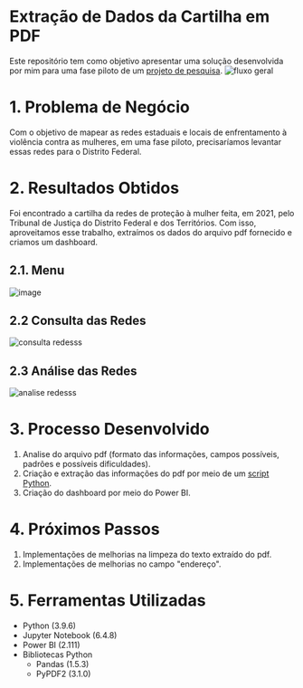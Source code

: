 # Extração de Dados da Cartilha em PDF

Este repositório tem como objetivo apresentar uma solução desenvolvida por mim para uma fase piloto de um [projeto de pesquisa](http://cepats.unb.br/projetos/em-andamento/2-publicacoes/59-mmdh).
![fluxo geral](https://user-images.githubusercontent.com/97196457/214863818-608dc989-14ae-449b-8965-b29e19d21840.png)

# 1. Problema de Negócio
Com o objetivo de mapear as redes estaduais e locais de enfrentamento à violência contra as mulheres, em uma fase piloto, precisaríamos levantar essas redes para o Distrito Federal.
# 2. Resultados Obtidos
Foi encontrado a cartilha da redes de proteção à mulher feita, em 2021, pelo Tribunal de Justiça do Distrito Federal e dos Territórios. Com isso, aproveitamos esse trabalho, extraímos os dados do arquivo pdf fornecido e criamos um dashboard.

## 2.1. Menu
![image](https://user-images.githubusercontent.com/97196457/214965121-87c45a69-9fb2-4e35-a6c7-1b2ba5ac4775.png)
## 2.2 Consulta das Redes
![consulta redesss](https://user-images.githubusercontent.com/97196457/216055615-269209ce-acc0-40c8-bd05-7c30eae47328.png)
## 2.3 Análise das Redes
![analise redesss](https://user-images.githubusercontent.com/97196457/216055631-70fdce76-3b7d-4ea3-b0a5-ec2f13689183.png)

# 3. Processo Desenvolvido

1. Analise do arquivo pdf (formato das informações, campos possíveis, padrões e possíveis dificuldades).
2. Criação e extração das informações do pdf por meio de um [script Python](https://github.com/renankalfa/pdf-text-extract/blob/main/PDF_extract.ipynb).
3. Criação do dashboard por meio do Power BI.

# 4. Próximos Passos

1. Implementações de melhorias na limpeza do texto extraído do pdf.
2. Implementações de melhorias no campo "endereço".

# 5. Ferramentas Utilizadas

- Python (3.9.6)
- Jupyter Notebook (6.4.8)
- Power BI (2.111)
- Bibliotecas Python
  - Pandas (1.5.3)
  - PyPDF2 (3.1.0)
